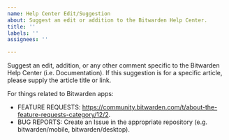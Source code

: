 ```yaml
---
name: Help Center Edit/Suggestion
about: Suggest an edit or addition to the Bitwarden Help Center.
title: ''
labels: ''
assignees: ''

---
```


Suggest an edit, addition, or any other comment specific to the Bitwarden Help Center (i.e. Documentation). If this suggestion is for a specific article, please supply the article title or link.

For things related to Bitwarden apps:
- FEATURE REQUESTS: https://community.bitwarden.com/t/about-the-feature-requests-category/12/2.
- BUG REPORTS: Create an Issue in the appropriate repository (e.g. bitwarden/mobile, bitwarden/desktop).
